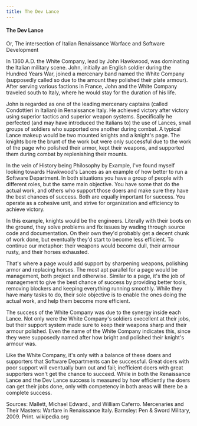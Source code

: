```yaml
---
title: The Dev Lance
---
```

#### The Dev Lance
Or, The intersection of Italian Renaissance Warface and Software Development

In 1360 A.D. the White Company, lead by John Hawkwood, was dominating the
Italian military scene.  John, initially an English soldier during the Hundred
Years War, joined a mercenary band named the White Company (supposedly called
so due to the amount they polished their plate armour).  After serving various
factions in France, John and the White Company traveled south to Italy, where
he would stay for the duration of his life.

John is regarded as one of the leading mercenary captains (called Condottieri
in Italian) in Renaissance Italy.  He achieved victory after victory using
superior tactics and superior weapon systems.  Specifically he perfected (and
may have introduced the Italians to) the use of Lances, small groups of
soldiers who supported one another during combat.  A typical Lance makeup would
be two mounted knights and a knight's page.  The knights bore the brunt of the
work but were only successful due to the work of the page who polished their
armor, kept their weapons, and supported them during combat by replenishing
their mounts.

In the vein of History being Philosophy by Example, I've found myself looking
towards Hawkwood's Lances as an example of how better to run a Software
Department.  In both situations you have a group of people with different
roles, but the same main objective.  You have some that do the actual work, and
others who support those doers and make sure they have the best chances of
success.  Both are equally important for success.   You operate as a cohesive
unit, and strive for organization and efficiency to achieve victory.

In this example, knights would be the engineers.  Literally with their boots on
the ground, they solve problems and fix issues by wading through source code
and documentation.  On their own they'd probably get a decent chunk of work
done, but eventually they'd start to become less efficient.  To continue our
metaphor: their weapons would become dull, their armour rusty, and their horses
exhausted.

That's where a page would add support by sharpening weapons, polishing armor
and replacing horses.  The most apt parallel for a page would be management,
both project and otherwise.  Similar to a page, it's the job of management to
give the best chance of success by providing better tools, removing blockers
and keeping everything running smoothly.  While they have many tasks to do,
their sole objective is to enable the ones doing the actual work, and help them
become more efficient.

The success of the White Company was due to the synergy inside each Lance.  Not
only were the White Company's soldiers execellent at their jobs, but their
support system made sure to keep their weapons sharp and their armour polished.
Even the name of the White Company indicates this, since they were supposedly
named after how bright and polished their knight's armour was.

Like the White Company, it's only with a balance of these doers and supporters
that Software Departments can be successful.  Great doers with poor support
will eventually burn out and fail; inefficient doers with great supporters
won't get the chance to succeed.  While in both the Renaissance Lance and the
Dev Lance success is measured by how efficiently the doers can get their jobs
done, only with competency in both areas will there be a complete success.


Sources: 
Mallett, Michael Edward., and William Caferro. Mercenaries and Their Masters: Warfare in Renaissance Italy. Barnsley: Pen & Sword Military, 2009. Print.
wikipedia.org
